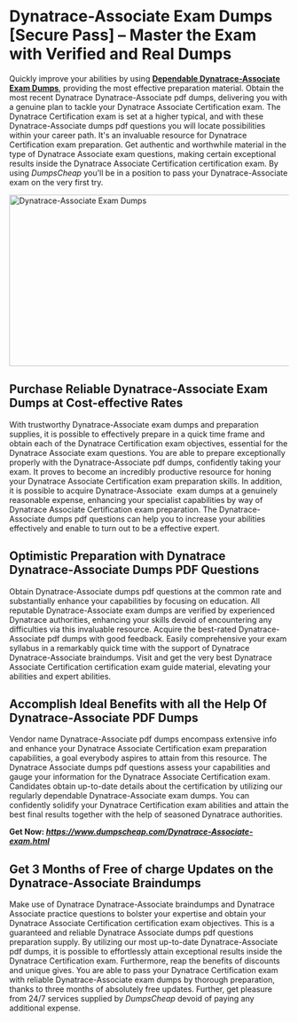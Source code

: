<h1><strong>Dynatrace-Associate Exam Dumps [Secure Pass] &ndash; Master the Exam with Verified and Real Dumps</strong></h1>
<p>Quickly improve your abilities by using <a href="https://www.dumpscheap.com/Dynatrace-Associate-exam.html"><strong>Dependable Dynatrace-Associate Exam Dumps</strong></a>, providing the most effective preparation material. Obtain the most recent Dynatrace Dynatrace-Associate pdf dumps, delivering you with a genuine plan to tackle your Dynatrace Associate Certification exam. The Dynatrace Certification exam is set at a higher typical, and with these Dynatrace-Associate dumps pdf questions you will locate possibilities within your career path. It's an invaluable resource for Dynatrace Certification exam preparation. Get authentic and worthwhile material in the type of Dynatrace Associate exam questions, making certain exceptional results inside the Dynatrace Associate Certification certification exam. By using <em>DumpsCheap</em> you'll be in a position to pass your Dynatrace-Associate exam on the very first try.&nbsp;</p>
<p><img src="https://i.ibb.co/fkTCNrK/Dynatrace-Associate.png" alt="Dynatrace-Associate Exam Dumps" width="550" height="309" /></p>
<h2><strong>Purchase Reliable Dynatrace-Associate Exam Dumps at Cost-effective Rates</strong></h2>
<p>With trustworthy Dynatrace-Associate exam dumps and preparation supplies, it is possible to effectively prepare in a quick time frame and obtain each of the Dynatrace Certification exam objectives, essential for the Dynatrace Associate exam questions. You are able to prepare exceptionally properly with the Dynatrace-Associate pdf dumps, confidently taking your exam. It proves to become an incredibly productive resource for honing your Dynatrace Associate Certification exam preparation skills. In addition, it is possible to acquire Dynatrace-Associate&nbsp; exam dumps at a genuinely reasonable expense, enhancing your specialist capabilities by way of Dynatrace Associate Certification exam preparation. The Dynatrace-Associate dumps pdf questions can help you to increase your abilities effectively and enable to turn out to be a effective expert.&nbsp;</p>
<h2><strong>Optimistic Preparation with Dynatrace Dynatrace-Associate Dumps PDF Questions</strong></h2>
<p>Obtain Dynatrace-Associate dumps pdf questions at the common rate and substantially enhance your capabilities by focusing on education. All reputable Dynatrace-Associate exam dumps are verified by experienced Dynatrace authorities, enhancing your skills devoid of encountering any difficulties via this invaluable resource. Acquire the best-rated Dynatrace-Associate pdf dumps with good feedback. Easily comprehensive your exam syllabus in a remarkably quick time with the support of Dynatrace Dynatrace-Associate braindumps. Visit and get the very best Dynatrace Associate Certification certification exam guide material, elevating your abilities and expert abilities.</p>
<h2><strong>Accomplish Ideal Benefits with all the Help Of Dynatrace-Associate PDF Dumps</strong></h2>
<p>Vendor name Dynatrace-Associate pdf dumps encompass extensive info and enhance your Dynatrace Associate Certification exam preparation capabilities, a goal everybody aspires to attain from this resource. The Dynatrace Associate dumps pdf questions assess your capabilities and gauge your information for the Dynatrace Associate Certification exam. Candidates obtain up-to-date details about the certification by utilizing our regularly dependable Dynatrace-Associate exam dumps. You can confidently solidify your Dynatrace Certification exam abilities and attain the best final results together with the help of seasoned Dynatrace authorities.</p>
<p><strong>Get Now:&nbsp;<a href="https://www.dumpscheap.com/Dynatrace-Associate-exam.html"><em>https://www.dumpscheap.com/Dynatrace-Associate-exam.html</em></a></strong></p>
<h2><strong>Get 3 Months of Free of charge Updates on the Dynatrace-Associate Braindumps</strong></h2>
<p>Make use of Dynatrace Dynatrace-Associate braindumps and Dynatrace Associate practice questions to bolster your expertise and obtain your Dynatrace Associate Certification certification exam objectives. This is a guaranteed and reliable Dynatrace Associate dumps pdf questions preparation supply. By utilizing our most up-to-date Dynatrace-Associate pdf dumps, it is possible to effortlessly attain exceptional results inside the Dynatrace Certification exam. Furthermore, reap the benefits of discounts and unique gives. You are able to pass your Dynatrace Certification exam with reliable Dynatrace-Associate exam dumps by thorough preparation, thanks to three months of absolutely free updates. Further, get pleasure from 24/7 services supplied by <em>DumpsCheap</em> devoid of paying any additional expense.</p>
